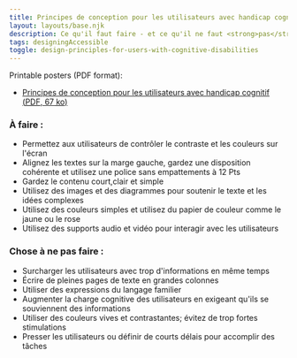 ```yaml
---
title: Principes de conception pour les utilisateurs avec handicap cognitif
layout: layouts/base.njk
description: Ce qu'il faut faire - et ce qu'il ne faut <strong>pas</strong> faire - lors de la conception pour les utilisateurs ayant des troubles cognitifs.
tags: designingAccessible
toggle: design-principles-for-users-with-cognitive-disabilities
---
```

<p>Printable posters <span id="das1">(PDF format)</span>:</p>
<ul>
			<li><a href="{{ rootPath }}docs/posters/Cognitif-fr_2023.pdf" id="das3" aria-labelledby="das3 das1">Principes de conception pour les utilisateurs avec handicap cognitif (<abbr lang="en" title="Portable Document Format">PDF</abbr>, 67 <abbr title="kilo-octet">ko</abbr>)</a></li></ul>


<div class="row">
	<div class="col-md-6">

### À faire :

*   Permettez aux utilisateurs de contrôler le contraste et les couleurs sur l'écran
*   Alignez les textes sur la marge gauche, gardez une disposition cohérente et utilisez une police sans empattements à 12 Pts
*   Gardez le contenu court,clair et simple
*   Utilisez des images et des diagrammes pour soutenir le texte et les idées complexes
*   Utilisez des couleurs simples et utilisez du papier de couleur comme le jaune ou le rose
*   Utilisez des supports audio et vidéo pour interagir avec les utilisateurs
	</div>
	<div class="col-md-6">

### Chose à ne pas faire :

*   Surcharger les utilisateurs avec trop d'informations en même temps
*   Écrire de pleines pages de texte en grandes colonnes
*   Utiliser des expressions du langage familier
*   Augmenter la charge cognitive des utilisateurs en exigeant qu'ils se souviennent des informations
*   Utiliser des couleurs vives et contrastantes; évitez de trop fortes stimulations
*   Presser les utilisateurs ou définir de courts délais pour accomplir des tâches
	</div>
</div>
